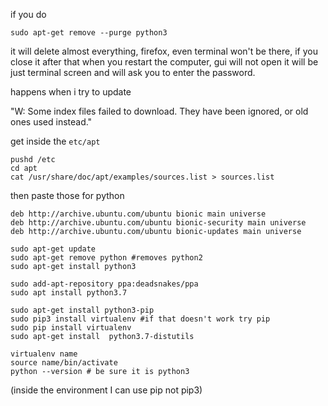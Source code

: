 if you do 
```
sudo apt-get remove --purge python3
```
it will delete almost everything, firefox,  even terminal won't be there, if you close it after that when you restart the computer, gui will not open it will be just terminal screen and will ask you to enter the password.


happens when i try to update

"W: Some index files failed to download. They have been ignored, or old ones used instead." 

get inside the ```etc/apt```

```
pushd /etc
cd apt
cat /usr/share/doc/apt/examples/sources.list > sources.list
```
then paste those for python
```
deb http://archive.ubuntu.com/ubuntu bionic main universe
deb http://archive.ubuntu.com/ubuntu bionic-security main universe 
deb http://archive.ubuntu.com/ubuntu bionic-updates main universe
```
```
sudo apt-get update
sudo apt-get remove python #removes python2
sudo apt-get install python3
```

```
sudo add-apt-repository ppa:deadsnakes/ppa
sudo apt install python3.7
```
```
sudo apt-get install python3-pip
sudo pip3 install virtualenv #if that doesn't work try pip
sudo pip install virtualenv 
sudo apt-get install  python3.7-distutils
```
```
virtualenv name
source name/bin/activate
python --version # be sure it is python3
```

(inside the environment I can use pip not pip3)
